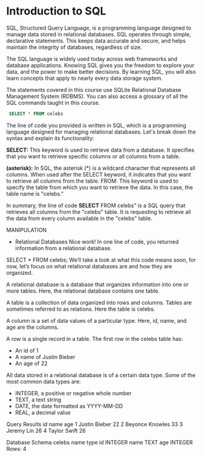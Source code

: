 # Introduction to SQL

SQL, Structured Query Language, is a programming language designed to manage data stored in relational databases. SQL operates through simple, declarative statements. This keeps data accurate and secure, and helps maintain the integrity of databases, regardless of size.

The SQL language is widely used today across web frameworks and database applications. Knowing SQL gives you the freedom to explore your data, and the power to make better decisions. By learning SQL, you will also learn concepts that apply to nearly every data storage system.

The statements covered in this course use SQLite Relational Database Management System (RDBMS). You can also access a glossary of all the SQL commands taught in this course.

```sql
 SELECT * FROM celebs
```

The line of code you provided is written in SQL, which is a programming language designed for managing relational databases. Let's break down the syntax and explain its functionality:

**SELECT:** This keyword is used to retrieve data from a database. It specifies that you want to retrieve specific columns or all columns from a table.

**(asterisk):** In SQL, the asterisk (\*) is a wildcard character that represents all columns. When used after the SELECT keyword, it indicates that you want to retrieve all columns from the table.
FROM: This keyword is used to specify the table from which you want to retrieve the data. In this case, the table name is "celebs."

In summary, the line of code **SELECT** FROM celebs" is a SQL query that retrieves all columns from the "celebs" table. It is requesting to retrieve all the data from every column available in the "celebs" table.

MANIPULATION

- Relational Databases
  Nice work! In one line of code, you returned information from a relational database.

SELECT \* FROM celebs;
We’ll take a look at what this code means soon, for now, let’s focus on what relational databases are and how they are organized.

A relational database is a database that organizes information into one or more tables. Here, the relational database contains one table.

A table is a collection of data organized into rows and columns. Tables are sometimes referred to as relations. Here the table is celebs.

A column is a set of data values of a particular type. Here, id, name, and age are the columns.

A row is a single record in a table. The first row in the celebs table has:

- An id of 1
- A name of Justin Bieber
- An age of 22

All data stored in a relational database is of a certain data type. Some of the most common data types are:

- INTEGER, a positive or negative whole number
- TEXT, a text string
- DATE, the date formatted as YYYY-MM-DD
- REAL, a decimal value

Query Results
id name age
1 Justin Bieber 22
2 Beyonce Knowles 33
3 Jeremy Lin 26
4 Taylor Swift 26

Database Schema
celebs
name type
id INTEGER
name TEXT
age INTEGER
Rows: 4
